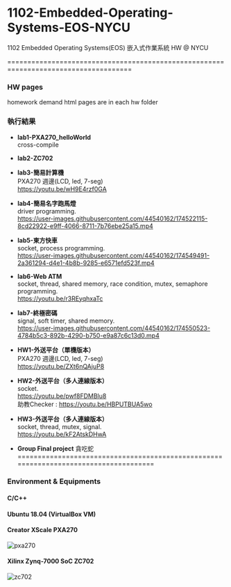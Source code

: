 # 1102-Embedded-Operating-Systems-EOS-NYCU
1102 Embedded Operating Systems(EOS) 嵌入式作業系統 HW @ NYCU 

=====================================================================================
### HW pages
homework demand html pages are in each hw folder

### 執行結果
+ **lab1-PXA270_helloWorld**<br>
  cross-compile
   
+ **lab2-ZC702**
+ **lab3-簡易計算機**<br>
  PXA270 週邊(LCD, led, 7-seg) <br>
  https://youtu.be/wH9E4rzf0GA

+ **lab4-簡易名字跑馬燈**<br>
  driver programming.<br>
  https://user-images.githubusercontent.com/44540162/174522115-8cd22922-e9ff-4066-8711-7b76ebe25a15.mp4

+ **lab5-東方快車**<br>
  socket, process programming.<br>
  https://user-images.githubusercontent.com/44540162/174549491-2a361294-d4e1-4b8b-9285-e6571efd523f.mp4

+ **lab6-Web ATM**<br>
  socket, thread, shared memory, race condition, mutex, semaphore programming.<br>
  https://youtu.be/r3REyqhxaTc
  
+ **lab7-終極密碼**<br>
  signal, soft timer, shared memory.<br>
  https://user-images.githubusercontent.com/44540162/174550523-4784b5c3-892b-4290-b750-e9a87c6c13d0.mp4

+ **HW1-外送平台（單機版本）**<br>
  PXA270 週邊(LCD, led, 7-seg) <br>
  https://youtu.be/ZXt6nQAjuP8
  
+ **HW2-外送平台（多人連線版本）**<br>
  socket.<br>
  https://youtu.be/pwf8FDMBlu8<br>
  助教Checker : https://youtu.be/HBPUTBUA5wo
  
+ **HW3-外送平台（多人連線版本）**<br>
  socket, thread, mutex, signal.<br>
  https://youtu.be/kF2AtskDHwA

+ **Group Final project**
  貪吃蛇
=====================================================================================
### Environment & Equipments
#### C/C++
#### Ubuntu 18.04 (VirtualBox VM)
#### Creator XScale PXA270<br>
![pxa270](https://user-images.githubusercontent.com/44540162/174546342-8cce131d-8cae-4ee8-aa94-bd2714e5a971.jpg)
#### Xilinx Zynq-7000 SoC ZC702<br>
![zc702](https://user-images.githubusercontent.com/44540162/174546155-f335ec13-35a8-4da7-9b81-009c7878fa0d.jpg)
